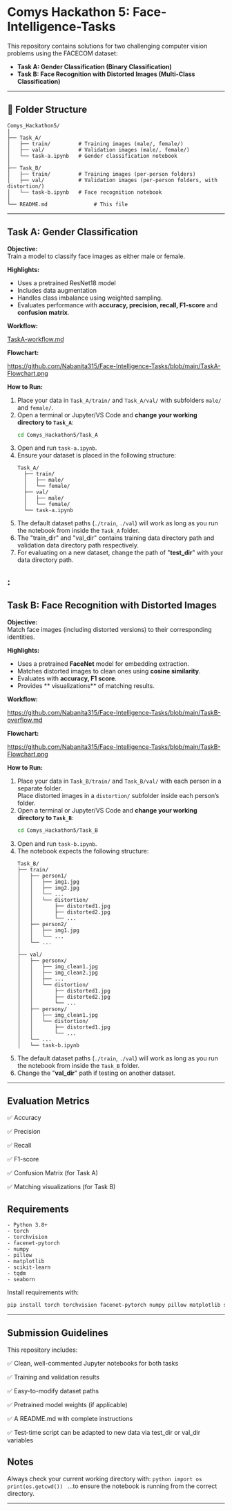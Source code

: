 # Comys Hackathon 5: Face-Intelligence-Tasks

This repository contains solutions for two challenging computer vision problems using the FACECOM
dataset:

- **Task A: Gender Classification (Binary Classification)**
- **Task B: Face Recognition with Distorted Images (Multi-Class Classification)**

---

## 📁 Folder Structure

```
Comys_Hackathon5/
│
├── Task_A/
│   ├── train/         # Training images (male/, female/)
│   ├── val/           # Validation images (male/, female/)
│   └── task-a.ipynb   # Gender classification notebook
│
├── Task_B/
│   ├── train/         # Training images (per-person folders)
│   ├── val/           # Validation images (per-person folders, with distortion/)
│   └── task-b.ipynb   # Face recognition notebook
│
└── README.md               # This file
```

---

## Task A: Gender Classification

**Objective:**  
Train a model to classify face images as either male or female.

**Highlights:**  
- Uses a pretrained ResNet18 model
- Includes data augmentation
- Handles class imbalance using weighted sampling.
- Evaluates performance with  **accuracy, precision, recall, F1-score** and **confusion matrix**.

**Workflow:**

[TaskA-workflow.md](https://github.com/Nabanita315/Face-Intelligence-Tasks/blob/main/TaskA-workflow.md)

**Flowchart:**

https://github.com/Nabanita315/Face-Intelligence-Tasks/blob/main/TaskA-Flowchart.png

**How to Run:**
1. Place your data in `Task_A/train/` and `Task_A/val/` with subfolders `male/` and `female/`.
2. Open a terminal or Jupyter/VS Code and **change your working directory to `Task_A`**:
    ```bash
    cd Comys_Hackathon5/Task_A
    ```
3. Open and run `task-a.ipynb`.
4. Ensure your dataset is placed in the following structure:
    ```
    Task_A/
      ├── train/
      │   ├── male/
      │   └── female/
      ├── val/
      │   ├── male/
      │   └── female/
      └── task-a.ipynb
    ```
5. The default dataset paths (`./train`, `./val`) will work as long as you run the notebook from inside the `Task_A` folder.
6. The "train_dir" and "val_dir" contains training data directory path and validation data directory path respectively.
7. For evaluating on a new dataset, change the path of "**test_dir**" with your data directory path.


**:**
---

## Task B: Face Recognition with Distorted Images

**Objective:**  
Match face images (including distorted versions) to their corresponding identities.

**Highlights:**
- Uses a pretrained **FaceNet** model for embedding extraction.
- Matches distorted images to clean ones using **cosine similarity**.
- Evaluates with **accuracy, F1 score**.
- Provides ** visualizations** of matching results.

**Workflow:**

https://github.com/Nabanita315/Face-Intelligence-Tasks/blob/main/TaskB-overflow.md

**Flowchart:**

https://github.com/Nabanita315/Face-Intelligence-Tasks/blob/main/TaskB-Flowchart.png

**How to Run:**
1. Place your data in `Task_B/train/` and `Task_B/val/` with each person in a separate folder.  
   Place distorted images in a `distortion/` subfolder inside each person’s folder.
2. Open a terminal or Jupyter/VS Code and **change your working directory to `Task_B`**:
    ```bash
    cd Comys_Hackathon5/Task_B
    ```
3. Open and run `task-b.ipynb`.
4. The notebook expects the following structure:
    ```
    Task_B/
    ├── train/
    │   ├── person1/
    │   │   ├── img1.jpg
    │   │   ├── img2.jpg
    │   │   └── ...
    │   │   └── distortion/
    │   │       ├── distorted1.jpg
    │   │       ├── distorted2.jpg
    │   │       └── ...
    │   ├── person2/
    │   │   ├── img1.jpg
    │   │   └── ...
    │   └── ...
    │
    ├── val/
    │   ├── personx/
    │   │   ├── img_clean1.jpg
    │   │   ├── img_clean2.jpg
    │   │   ├── ...
    │   │   └── distortion/
    │   │       ├── distorted1.jpg
    │   │       ├── distorted2.jpg
    │   │       └── ...
    │   ├── persony/
    │   │   ├── img_clean1.jpg
    │   │   └── distortion/
    │   │       ├── distorted1.jpg
    │   │       └── ...
    │   └── ...
    │   └── task-b.ipynb
    ```
5. The default dataset paths (`./train`, `./val`) will work as long as you run the notebook from inside the `Task_B` folder.
6. Change the "**val_dir**" path if testing on another dataset.

---

## Evaluation Metrics

✅ Accuracy

✅ Precision

✅ Recall

✅ F1-score

✅ Confusion Matrix (for Task A)

✅ Matching visualizations (for Task B)

## Requirements

    - Python 3.8+
    - torch
    - torchvision
    - facenet-pytorch
    - numpy
    - pillow
    - matplotlib
    - scikit-learn
    - tqdm
    - seaborn

Install requirements with:
```bash
pip install torch torchvision facenet-pytorch numpy pillow matplotlib scikit-learn tqdm seaborn
```

---

## Submission Guidelines
 
This repository includes:

✅ Clean, well-commented Jupyter notebooks for both tasks

✅ Training and validation results

✅ Easy-to-modify dataset paths

✅ Pretrained model weights (if applicable)

✅ A README.md with complete instructions

✅ Test-time script can be adapted to new data via test_dir or val_dir variables

## Notes

Always check your current working directory with:
    ```python
    import os
    print(os.getcwd())
    ```
...to ensure the notebook is running from the correct directory.

---
